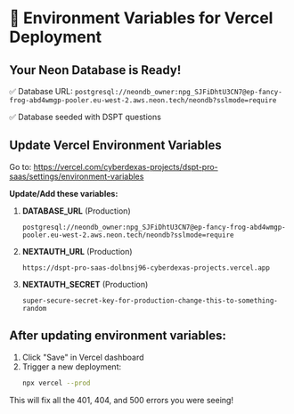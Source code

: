 # 🎯 Environment Variables for Vercel Deployment

## Your Neon Database is Ready!

✅ Database URL: `postgresql://neondb_owner:npg_SJFiDhtU3CN7@ep-fancy-frog-abd4wmgp-pooler.eu-west-2.aws.neon.tech/neondb?sslmode=require`

✅ Database seeded with DSPT questions

## Update Vercel Environment Variables

Go to: https://vercel.com/cyberdexas-projects/dspt-pro-saas/settings/environment-variables

**Update/Add these variables:**

1. **DATABASE_URL** (Production)
   ```
   postgresql://neondb_owner:npg_SJFiDhtU3CN7@ep-fancy-frog-abd4wmgp-pooler.eu-west-2.aws.neon.tech/neondb?sslmode=require
   ```

2. **NEXTAUTH_URL** (Production)
   ```
   https://dspt-pro-saas-dolbnsj96-cyberdexas-projects.vercel.app
   ```

3. **NEXTAUTH_SECRET** (Production)
   ```
   super-secure-secret-key-for-production-change-this-to-something-random
   ```

## After updating environment variables:

1. Click "Save" in Vercel dashboard
2. Trigger a new deployment:
   ```bash
   npx vercel --prod
   ```

This will fix all the 401, 404, and 500 errors you were seeing!

